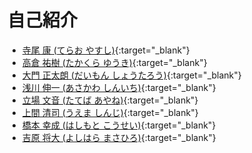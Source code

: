 
# 自己紹介

* [寺尾 康 (てらお やすし)](/2023DaSiC/2023terao_selfintro.pdf){:target="_blank"}
* [⾼倉 祐樹 (たかくら ゆうき)](/2023DaSiC/2023takakura_selfintro.pdf){:target="_blank"}
* [大門 正太朗 (だいもん しょうたろう)](/2023DaSiC/2023daimon_selfintro.pdf){:target="_blank"}
* [浅川 伸一 (あさかわ しんいち)](/2023DaSiC/2023asakawa_selfintro.pdf){:target="_blank"}
* [立場 文音 (たてば あやね)](/2023DaSiC/2023tateba_selfintro.pdf){:target="_blank"}
* [上間 清司 (うえま しんじ)](/2023DaSiC/2023uema_selfintro.pdf){:target="_blank"}
* [橋本 幸成 (はしもと こうせい)](/2023DaSiC/2023hashimoto_selfintro.pdf){:target="_blank"}
* [吉原 将大 (よしはら まさひろ)](/2023DaSiC/2023yoshihara_selfintro.pdf){:target="_blank"}
